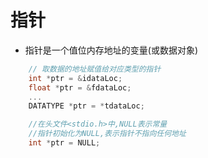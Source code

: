 # 指针
- 指针是一个值位内存地址的变量(或数据对象)
```c
    // 取数据的地址赋值给对应类型的指针
    int *ptr = &idataLoc;
    float *ptr = &fdataLoc;
    ...
    DATATYPE *ptr = *tdataLoc;
```

```c
    //在头文件<stdio.h>中,NULL表示常量
    //指针初始化为NULL,表示指针不指向任何地址
    int *ptr = NULL;
```


